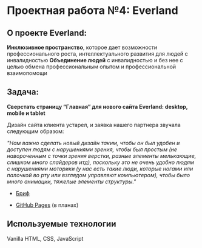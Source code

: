 # Проектная работа №4: Everland

## О проекте Everland:

**Инклюзивное пространство**, которое дает возможности профессионального роста, интеллектуального развития для людей с инвалидностью
**Объединение людей** с инвалидностью и без нее с целью обмена профессиональным опытом и профессиональной взаимопомощи

## Задача:
**Cверстать страницу “Главная” для нового сайта Everland: desktop, mobile и tablet** 

Дизайн сайта клиента устарел, и заявка нашего партнера звучала следующим образом:

*"Нам важно сделать новый дизайн таким, чтобы он был удобен и доступен людям с нарушениями зрения, чтобы был простым (не навороченным с точки зрения верстки, разные элементы мелькающие, слишком много слайдеров итд), поскольку это не очень удобно людям с нарушениями моторики (у нас есть такие люди, которые ногами или палочкой во рту или взглядом управляют компьютером), чтобы было много анимации, тяжелые элементы структуры."*

* [Бриф](https://www.notion.so/Everland-1-d3d4576f78ca451ab2331b6b0795d72c)

* [GitHub Pages](https://digital-nomadd.github.io/Everland-Project/) (в планах)

## Используемые технологии ##
Vanilla HTML, CSS, JavaScript



